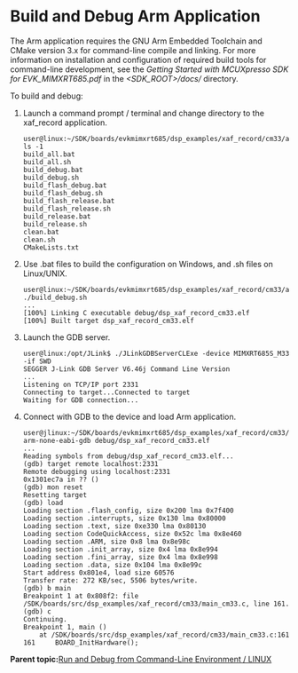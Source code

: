 # Build and Debug Arm Application

The Arm application requires the GNU Arm Embedded Toolchain and CMake version 3.x for command-line compile and linking. For more information on installation and configuration of required build tools for command-line development, see the *Getting Started with MCUXpresso SDK for EVK\_MIMXRT685.pdf* in the *<SDK\_ROOT\>/docs/* directory.

To build and debug:

1.  Launch a command prompt / terminal and change directory to the xaf\_record application.

    ```
    user@linux:~/SDK/boards/evkmimxrt685/dsp_examples/xaf_record/cm33/armgcc$ ls -1
    build_all.bat
    build_all.sh
    build_debug.bat
    build_debug.sh
    build_flash_debug.bat
    build_flash_debug.sh
    build_flash_release.bat
    build_flash_release.sh
    build_release.bat
    build_release.sh
    clean.bat
    clean.sh
    CMakeLists.txt
    ```

2.  Use .bat files to build the configuration on Windows, and .sh files on Linux/UNIX.

    ```
    user@linux:~/SDK/boards/evkmimxrt685/dsp_examples/xaf_record/cm33/armgcc$ ./build_debug.sh
    ...
    [100%] Linking C executable debug/dsp_xaf_record_cm33.elf
    [100%] Built target dsp_xaf_record_cm33.elf
    ```

3.  Launch the GDB server.

    ```
    user@linux:/opt/JLink$ ./JLinkGDBServerCLExe -device MIMXRT685S_M33 -if SWD
    SEGGER J-Link GDB Server V6.46j Command Line Version
    ...
    Listening on TCP/IP port 2331
    Connecting to target...Connected to target
    Waiting for GDB connection...
    ```

4.  Connect with GDB to the device and load Arm application.

    ```
    user@jlinux:~/SDK/boards/evkmimxrt685/dsp_examples/xaf_record/cm33/armgcc$ arm-none-eabi-gdb debug/dsp_xaf_record_cm33.elf
    ...
    Reading symbols from debug/dsp_xaf_record_cm33.elf...
    (gdb) target remote localhost:2331
    Remote debugging using localhost:2331
    0x1301ec7a in ?? ()
    (gdb) mon reset
    Resetting target
    (gdb) load
    Loading section .flash_config, size 0x200 lma 0x7f400
    Loading section .interrupts, size 0x130 lma 0x80000
    Loading section .text, size 0xe330 lma 0x80130
    Loading section CodeQuickAccess, size 0x52c lma 0x8e460
    Loading section .ARM, size 0x8 lma 0x8e98c
    Loading section .init_array, size 0x4 lma 0x8e994
    Loading section .fini_array, size 0x4 lma 0x8e998
    Loading section .data, size 0x104 lma 0x8e99c
    Start address 0x801e4, load size 60576
    Transfer rate: 272 KB/sec, 5506 bytes/write.
    (gdb) b main
    Breakpoint 1 at 0x808f2: file /SDK/boards/src/dsp_examples/xaf_record/cm33/main_cm33.c, line 161.
    (gdb) c
    Continuing.
    Breakpoint 1, main ()
        at /SDK/boards/src/dsp_examples/xaf_record/cm33/main_cm33.c:161
    161     BOARD_InitHardware();
    ```


**Parent topic:**[Run and Debug from Command-Line Environment / LINUX](../topics/run_and_debug_from_command-line_environment_linux.md)


